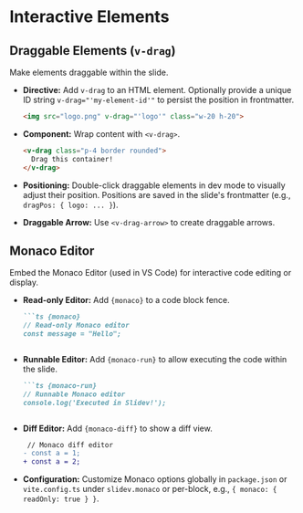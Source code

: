 # Interactive Elements

## Draggable Elements (`v-drag`)

Make elements draggable within the slide.

- **Directive:** Add `v-drag` to an HTML element. Optionally provide a unique ID string `v-drag="'my-element-id'"` to persist the position in frontmatter.

  ```html
  <img src="logo.png" v-drag="'logo'" class="w-20 h-20">
  ```

- **Component:** Wrap content with `<v-drag>`.

  ```html
  <v-drag class="p-4 border rounded">
    Drag this container!
  </v-drag>
  ```

- **Positioning:** Double-click draggable elements in dev mode to visually adjust their position. Positions are saved in the slide's frontmatter (e.g., `dragPos: { logo: ... }`).
- **Draggable Arrow:** Use `<v-drag-arrow>` to create draggable arrows.

## Monaco Editor

Embed the Monaco Editor (used in VS Code) for interactive code editing or display.

- **Read-only Editor:** Add `{monaco}` to a code block fence.

  ```markdown
  ```ts {monaco}
  // Read-only Monaco editor
  const message = "Hello";
  ```
  ```

- **Runnable Editor:** Add `{monaco-run}` to allow executing the code within the slide.

  ```markdown
  ```ts {monaco-run}
  // Runnable Monaco editor
  console.log('Executed in Slidev!');
  ```
  ```

- **Diff Editor:** Add `{monaco-diff}` to show a diff view.

  ```diff {monaco-diff}
   // Monaco diff editor
  - const a = 1;
  + const a = 2;
  ```

- **Configuration:** Customize Monaco options globally in `package.json` or `vite.config.ts` under `slidev.monaco` or per-block, e.g., `{ monaco: { readOnly: true } }`. 